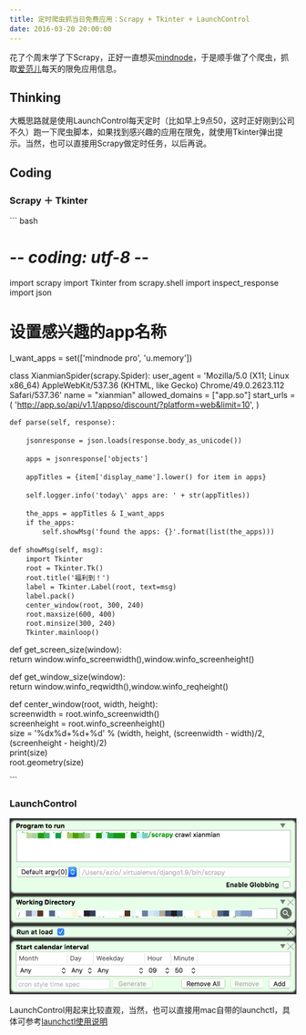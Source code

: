 ```yaml
---
title: 定时爬虫抓当日免费应用：Scrapy + Tkinter + LaunchControl
date: 2016-03-20 20:00:00
---
```

花了个周末学了下Scrapy，正好一直想买[mindnode][1]，于是顺手做了个爬虫，抓取[爱范儿][2]每天的限免应用信息。

## Thinking
大概思路就是使用LaunchControl每天定时（比如早上9点50，这时正好刚到公司不久）跑一下爬虫脚本，如果找到感兴趣的应用在限免，就使用Tkinter弹出提示。当然，也可以直接用Scrapy做定时任务，以后再说。

## Coding
### Scrapy ＋ Tkinter

\`\`\` bash
# -*- coding: utf-8 -*-
import scrapy
import Tkinter
from scrapy.shell import inspect\_response
import json

# 设置感兴趣的app名称
I\_want\_apps = set(['mindnode pro', 'u.memory'])

class XianmianSpider(scrapy.Spider):
	user_agent = 'Mozilla/5.0 (X11; Linux x86_64) AppleWebKit/537.36 (KHTML, like Gecko) Chrome/49.0.2623.112 Safari/537.36'
	name = "xianmian"
	allowed_domains = ["app.so"]
	start_urls = (
	    'http://app.so/api/v1.1/appso/discount/?platform=web&limit=10',
	)
	
	def parse(self, response):
	
	    jsonresponse = json.loads(response.body_as_unicode())
	
	    apps = jsonresponse['objects']
	
	    appTitles = {item['display_name'].lower() for item in apps}
	
	    self.logger.info('today\' apps are: ' + str(appTitles))
	
	    the_apps = appTitles & I_want_apps
	    if the_apps:
	        self.showMsg('found the apps: {}'.format(list(the_apps)))
	
	def showMsg(self, msg):
	    import Tkinter
	    root = Tkinter.Tk()
	    root.title('福利到！')
	    label = Tkinter.Label(root, text=msg)
	    label.pack()
	    center_window(root, 300, 240)
	    root.maxsize(600, 400)
	    root.minsize(300, 240)
	    Tkinter.mainloop()


def get\_screen\_size(window):  
    return window.winfo\_screenwidth(),window.winfo\_screenheight()  
  
def get\_window\_size(window):  
    return window.winfo\_reqwidth(),window.winfo\_reqheight()  
  
def center\_window(root, width, height):  
    screenwidth = root.winfo\_screenwidth()  
    screenheight = root.winfo\_screenheight()  
    size = '%dx%d+%d+%d' % (width, height, (screenwidth - width)/2, (screenheight - height)/2)  
    print(size)  
    root.geometry(size)  
  

\`\`\`



### LaunchControl

 ![title][image-1]
 
 LaunchControl用起来比较直观，当然，也可以直接用mac自带的launchctl，具体可参考[launchctl使用说明][3]

[1]:	https://mindnode.com/
[2]:	http://www.ifanr.com/app
[3]:	http://ylq365.iteye.com/blog/1878917

[image-1]:	/images/launchcontrol_shot.png